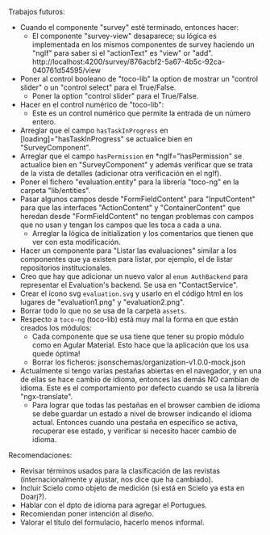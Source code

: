
Trabajos futuros: 
 - Cuando el componente "survey" esté terminado, entonces hacer: 
    * El componente "survey-view" desaparece; su lógica es implementada en los mismos componentes de survey haciendo un "ngIf" para saber si el "actionText" es "view" or "add". 
http://localhost:4200/survey/876acbf2-5a67-4b5c-92ca-040761d54595/view
 - Poner al control booleano de "toco-lib" la option de mostrar un "control slider" o un "control select" para el True/False. 
    * Poner la option "control slider" para el True/False. 
 - Hacer en el control numérico de "toco-lib": 
    * Este es un control numérico que permite la entrada de un número entero. 
 - Arreglar que el campo `hasTaskInProgress` en [loading]="hasTaskInProgress" se actualice bien en "SurveyComponent". 
 - Arreglar que el campo `hasPermission` en *ngIf="hasPermission" se actualice bien en "SurveyComponent" y además verificar que se trata de la vista de detalles (adicionar otra verificación en el ngIf). 
 - Poner el fichero "evaluation.entity" para la librería "toco-ng" en la carpeta "lib/entities". 
 - Pasar algunos campos desde "FormFieldContent" para "InputContent" para que las interfaces "ActionContent" y "ContainerContent" que heredan desde "FormFieldContent" no tengan problemas con campos que no usan y tengan los campos que les toca a cada a una. 
    * Arreglar la lógica de initialization y los comentarios que tienen que ver con esta modificación. 
 - Hacer un componente para "Listar las evaluaciones" similar a los componentes que ya existen para listar, por ejemplo, el de listar repositorios institucionales. 
 - Creo que hay que adicionar un nuevo valor al `enum AuthBackend` para representar el Evaluation's backend. Se usa en "ContactService". 
 - Crear el ícono svg `evaluation.svg` y usarlo en el código html en los lugares de "evaluation1.png" y "evaluation2.png". 
 - Borrar todo lo que no se usa de la carpeta `assets`. 
 - Respecto a `toco-ng` (toco-lib) está muy mal la forma en que están creados los módulos: 
    * Cada componente que se usa tiene que tener su propio módulo como en Agular Material. Esto hace que la aplicación que los usa quede óptima! 
    * Borrar los ficheros: 
jsonschemas/organization-v1.0.0-mock.json
 - Actualmente si tengo varias pestañas abiertas en el navegador, y en una de ellas se hace cambio de idioma, entonces las demás NO cambian de idioma. Este es el comportamiento por defecto cuando se usa la librería "ngx-translate". 
    * Para lograr que todas las pestañas en el browser cambien de idioma se debe guardar un estado a nivel de browser indicando el idioma actual. Entonces cuando una pestaña en específico se activa, recuperar ese estado, y verificar si necesito hacer cambio de idioma. 


Recomendaciones: 
- Revisar términos usados para la clasificación de las revistas (internacionalmente y ajustar, nos dice que ha cambiado). 
- Incluir Scielo como objeto de medición (si está en Scielo ya esta en Doarj?). 
- Hablar con el dpto de idioma para agregar el Portugues. 
- Recomiendan poner intención al diseño. 
- Valorar el título del formulacio, hacerlo menos informal. 
